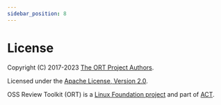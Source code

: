 ```yaml
---
sidebar_position: 8
---
```


# License

Copyright (C) 2017-2023 [The ORT Project Authors](https://github.com/oss-review-toolkit/ort/blob/main/NOTICE).

Licensed under the [Apache License, Version 2.0](https://github.com/oss-review-toolkit/ort/blob/main/LICENSE).

OSS Review Toolkit (ORT) is a [Linux Foundation project](https://www.linuxfoundation.org) and part of
[ACT](https://automatecompliance.org/).
